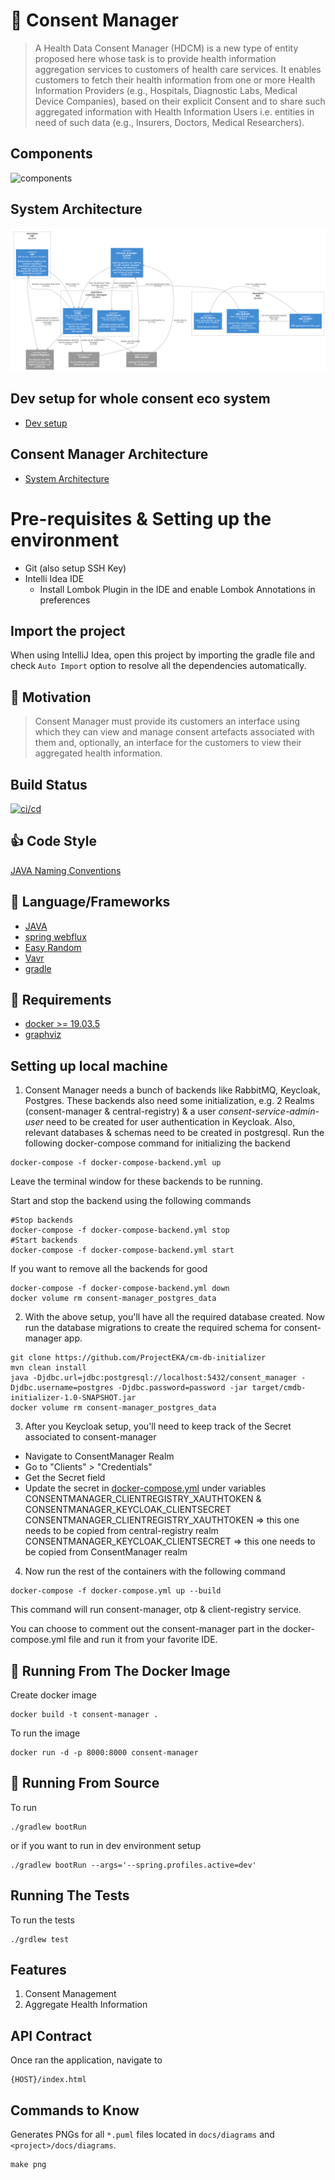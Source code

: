 # :convenience_store: Consent Manager

> A Health Data Consent Manager (HDCM) is a new type of entity proposed here whose task is to provide
> health information aggregation services to customers of health care services. It enables customers to
> fetch their health information from one or more Health Information Providers (e.g., Hospitals,
> Diagnostic Labs, Medical Device Companies), based on their explicit Consent and to share such
> aggregated information with Health Information Users i.e. entities in need of such data (e.g., Insurers,
> Doctors, Medical Researchers).

## Components

![components](docs/diagrams/ProjectEKA-Simplified-Arch.jpg)

## System Architecture

![Architecture](docs/diagrams/architecture.png)

## Dev setup for whole consent eco system

* [Dev setup](docs/dev-setup.md)

## Consent Manager Architecture

* [System Architecture](./docs/architecture.md)

# Pre-requisites & Setting up the environment

 * Git (also setup SSH Key)
 * Intelli Idea IDE
   * Install Lombok Plugin in the IDE and enable Lombok Annotations in preferences
 
## Import the project

When using IntelliJ Idea, open this project by importing the gradle file and check `Auto Import` option to resolve 
all the dependencies automatically.

## :muscle: Motivation

> Consent Manager must provide its customers an interface using which they can view
> and manage consent artefacts associated with them and, optionally, an interface for
> the customers to view their aggregated health information.

## Build Status

[![ci/cd](https://github.com/ProjectEKA/hdaf/workflows/GitHub%20Actions/badge.svg)](https://github.com/ProjectEKA/hdaf/actions)

## :+1: Code Style

[JAVA Naming Conventions](https://google.github.io/styleguide/javaguide.html)

## :tada: Language/Frameworks

*   [JAVA](https://docs.microsoft.com/en-us/dotnet/csharp/language-reference/)
*   [spring webflux](https://docs.microsoft.com/en-us/aspnet/core/?view=aspnetcore-3.1)
*   [Easy Random](https://github.com/j-easy/easy-random)
*   [Vavr](https://www.vavr.io/vavr-docs/)
*   [gradle](https://docs.gradle.org/5.6.4/userguide/userguide.html)

## :checkered_flag: Requirements

*   [docker >= 19.03.5](https://www.docker.com/)
*   [graphviz](https://graphviz.gitlab.io/download/)

## Setting up local machine
1. Consent Manager needs a bunch of backends like RabbitMQ, Keycloak, Postgres.  These backends also need some initialization, 
e.g. 2 Realms (consent-manager & central-registry) & a user *consent-service-admin-user* need to be created for user authentication in Keycloak.  Also, relevant databases & schemas need to be created in postgresql.
Run the following docker-compose command for initializing the backend

```alpha
docker-compose -f docker-compose-backend.yml up
```  
Leave the terminal window for these backends to be running.

Start and stop the backend using the following commands
```alpha
#Stop backends
docker-compose -f docker-compose-backend.yml stop
#Start backends
docker-compose -f docker-compose-backend.yml start
```  


If you want to remove all the backends for good

```alpha
docker-compose -f docker-compose-backend.yml down
docker volume rm consent-manager_postgres_data
```

2. With the above setup, you'll have all the required database created.  Now run the database migrations to create the required schema for consent-manager app.


```alpha
git clone https://github.com/ProjectEKA/cm-db-initializer
mvn clean install
java -Djdbc.url=jdbc:postgresql://localhost:5432/consent_manager -Djdbc.username=postgres -Djdbc.password=password -jar target/cmdb-initializer-1.0-SNAPSHOT.jar
docker volume rm consent-manager_postgres_data
```
  
3. After you Keycloak setup, you'll need to keep track of the Secret associated to consent-manager 
* Navigate to ConsentManager Realm
* Go to "Clients" > "Credentials"
* Get the Secret field
* Update the secret in [docker-compose.yml](docker-compose.yml) under variables CONSENTMANAGER_CLIENTREGISTRY_XAUTHTOKEN & CONSENTMANAGER_KEYCLOAK_CLIENTSECRET
CONSENTMANAGER_CLIENTREGISTRY_XAUTHTOKEN => this one needs to be copied from central-registry realm
CONSENTMANAGER_KEYCLOAK_CLIENTSECRET => this one needs to be copied from ConsentManager realm 

4. Now run the rest of the containers with the following command

```alpha
docker-compose -f docker-compose.yml up --build
```  
This command will run consent-manager, otp & client-registry service.   

You can choose to comment out the consent-manager part in the docker-compose.yml file and run it from your favorite IDE.

## :whale: Running From The Docker Image

Create docker image

```alpha
docker build -t consent-manager .
```

To run the image

```alpha
docker run -d -p 8000:8000 consent-manager
```

## :rocket: Running From Source

To run

```alpha
./gradlew bootRun
```

or if you want to run in dev environment setup

```alpha
./gradlew bootRun --args='--spring.profiles.active=dev'
```

## Running The Tests

To run the tests
```alpha
./grdlew test
```

## Features

1.  Consent Management
2.  Aggregate Health Information

## API Contract

Once ran the application, navigate to

```alpha
{HOST}/index.html
```

## Commands to Know

Generates PNGs for all `*.puml` files located in `docs/diagrams` and `<project>/docs/diagrams`.

 ```alpha
 make png
```

